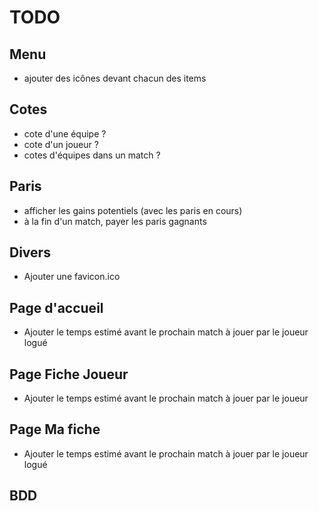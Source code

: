 TODO
=====

Menu
-----
* ajouter des icônes devant chacun des items





Cotes
----
* cote d'une équipe ?
* cote d'un joueur ?
* cotes d'équipes dans un match ?


Paris
----
* afficher les gains potentiels (avec les paris en cours)
* à la fin d'un match, payer les paris gagnants

Divers
-----
* Ajouter une favicon.ico

Page d'accueil
-------
* Ajouter le temps estimé avant le prochain match à jouer par le joueur logué

Page Fiche Joueur
--------
* Ajouter le temps estimé avant le prochain match à jouer par le joueur

Page Ma fiche
---------
* Ajouter le temps estimé avant le prochain match à jouer par le joueur logué

BDD
-----
